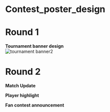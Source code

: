# Contest_poster_design
# Round 1
**Tournament banner design** <br>
![tournament banner2](https://github.com/user-attachments/assets/d7d5e8d4-0162-4398-876e-854dec522cd1)

# Round 2
**Match Update**

**Player highlight**

**Fan contest announcement**

